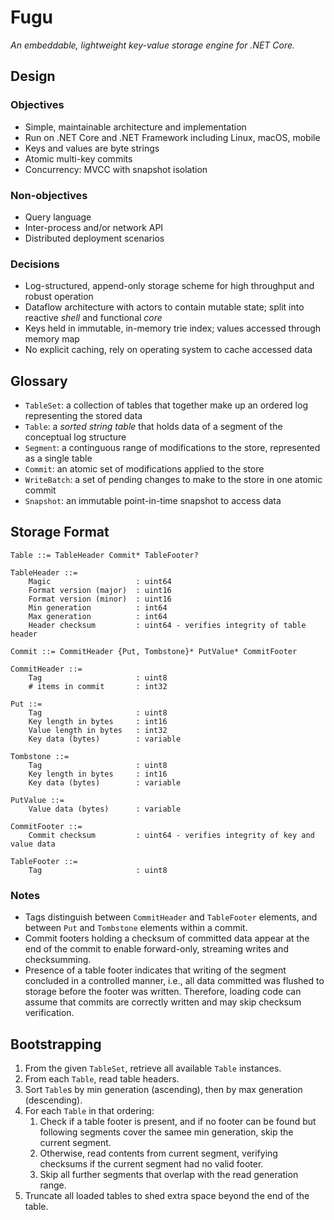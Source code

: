 # Fugu

*An embeddable, lightweight key-value storage engine for .NET Core.*

## Design

### Objectives

- Simple, maintainable architecture and implementation
- Run on .NET Core and .NET Framework including Linux, macOS, mobile
- Keys and values are byte strings
- Atomic multi-key commits
- Concurrency: MVCC with snapshot isolation

### Non-objectives

- Query language
- Inter-process and/or network API
- Distributed deployment scenarios

### Decisions

- Log-structured, append-only storage scheme for high throughput and robust operation
- Dataflow architecture with actors to contain mutable state; split into reactive *shell* and functional *core*
- Keys held in immutable, in-memory trie index; values accessed through memory map
- No explicit caching, rely on operating system to cache accessed data

## Glossary

- `TableSet`: a collection of tables that together make up an ordered log representing the stored data
- `Table`: a *sorted string table* that holds data of a segment of the conceptual log structure
- `Segment`: a continguous range of modifications to the store, represented as a single table
- `Commit`: an atomic set of modifications applied to the store
- `WriteBatch`: a set of pending changes to make to the store in one atomic commit
- `Snapshot`: an immutable point-in-time snapshot to access data

## Storage Format

    Table ::= TableHeader Commit* TableFooter?

    TableHeader ::=
        Magic                   : uint64
        Format version (major)  : uint16
        Format version (minor)  : uint16
        Min generation          : int64
        Max generation          : int64
        Header checksum         : uint64 - verifies integrity of table header

    Commit ::= CommitHeader {Put, Tombstone}* PutValue* CommitFooter

    CommitHeader ::=
        Tag                     : uint8
        # items in commit       : int32

    Put ::=
        Tag                     : uint8
        Key length in bytes     : int16
        Value length in bytes   : int32
        Key data (bytes)        : variable

    Tombstone ::=
        Tag                     : uint8
        Key length in bytes     : int16
        Key data (bytes)        : variable

    PutValue ::=
        Value data (bytes)      : variable

    CommitFooter ::=
        Commit checksum         : uint64 - verifies integrity of key and value data

    TableFooter ::=
        Tag                     : uint8

### Notes

- Tags distinguish between `CommitHeader` and `TableFooter` elements, and between `Put` and `Tombstone` elements within a commit.
- Commit footers holding a checksum of committed data appear at the end of the commit to enable forward-only, streaming writes and checksumming.
- Presence of a table footer indicates that writing of the segment concluded in a controlled manner, i.e., all data committed was flushed to storage before the footer was written. Therefore, loading code can assume that commits are correctly written and may skip checksum verification.

## Bootstrapping

1. From the given `TableSet`, retrieve all available `Table` instances.
2. From each `Table`, read table headers.
3. Sort `Table`s by min generation (ascending), then by max generation (descending).
4. For each `Table` in that ordering:
    1. Check if a table footer is present, and if no footer can be found but following segments cover the samee min generation, skip the current segment.
    2. Otherwise, read contents from current segment, verifying checksums if the current segment had no valid footer.
	3. Skip all further segments that overlap with the read generation range.
5. Truncate all loaded tables to shed extra space beyond the end of the table.
